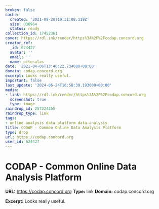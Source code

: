 ```yaml
---
broken: false
cache:
  created: '2021-09-20T19:31:08.119Z'
  size: 830964
  status: ready
collection_id: 17452361
cover: https://rdl.ink/render/https%3A%2F%2Fcodap.concord.org
creator_ref:
  _id: 624427
  avatar: ''
  email: ''
  name: pitosalas
date: '2021-04-06T13:40:22.734000+00:00'
domain: codap.concord.org
excerpt: Looks really useful.
important: false
last_update: '2024-06-24T16:58:39.193000+00:00'
media:
- link: https://rdl.ink/render/https%3A%2F%2Fcodap.concord.org
  screenshot: true
  type: image
raindrop_id: 257324355
raindrop_type: link
tags:
- online analysis data platform data-analysis
title: CODAP - Common Online Data Analysis Platform
type: drop
url: https://codap.concord.org
user_id: 624427
---
```


# CODAP - Common Online Data Analysis Platform

**URL:** https://codap.concord.org
**Type:** link
**Domain:** codap.concord.org

**Excerpt:** Looks really useful.
